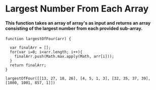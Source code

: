 # Largest Number From Each Array
#### This function takes an array of array's as input and returns an array consisting of the largest number from each provided sub-array.
```
function largestOfFour(arr) {

  var finalArr = [];
  for(var i=0; i<arr.length; i++){
    finalArr.push(Math.max.apply(Math, arr[i]));
  }
  return finalArr;
}

largestOfFour([[13, 27, 18, 26], [4, 5, 1, 3], [32, 35, 37, 39], [1000, 1001, 857, 1]])


```